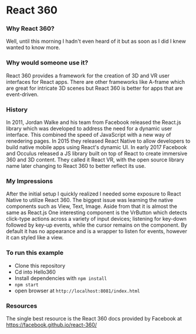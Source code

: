 # React 360

### Why React 360? 

Well, until this morning I hadn't even heard of it but as soon as I did I knew wanted to know more.

### Why would someone use it?

React 360 provides a framework for the creation of 3D and VR user interfaces for React apps. There are other frameworks like A-frame which are great for intricate 3D scenes but React 360 is better for apps that are event-driven.

### History

In 2011, Jordan Walke and his team from Facebook released the React.js library which was developed to address the need for a dynamic user interface. This combined the speed of JavaScript with a new way of renedering pages. In 2015 they released React Native to allow developers to build native mobile apps using React's dynamic UI.
In early 2017 Facebook and Occulus released a JS library built on top of React to create immersive 360 and 3D content. They called it React VR, with the open source library name later changing to React 360 to better reflect its use.

### My Impressions

After the initial setup I quickly realized I needed some exposure to React Native to utilize React 360. The biggest issue was learning the native components such as View, Text, Image. Aside from that it is almost the same as React.js
One interesting component is the VrButton which detects click-type actions across a variety of input devices; listening for key-down followed by key-up events, while the cursor remains on the component. By default it has no appearance and is a wrapper to listen for events, however it can styled like a view.

### To run this example

- Clone this repository
- Cd into Hello360
- Install dependencies with `npm install`
- `npm start`
- open browser at `http://localhost:8081/index.html`

### Resources

The single best resource is the React 360 docs provided by Facebook at https://facebook.github.io/react-360/